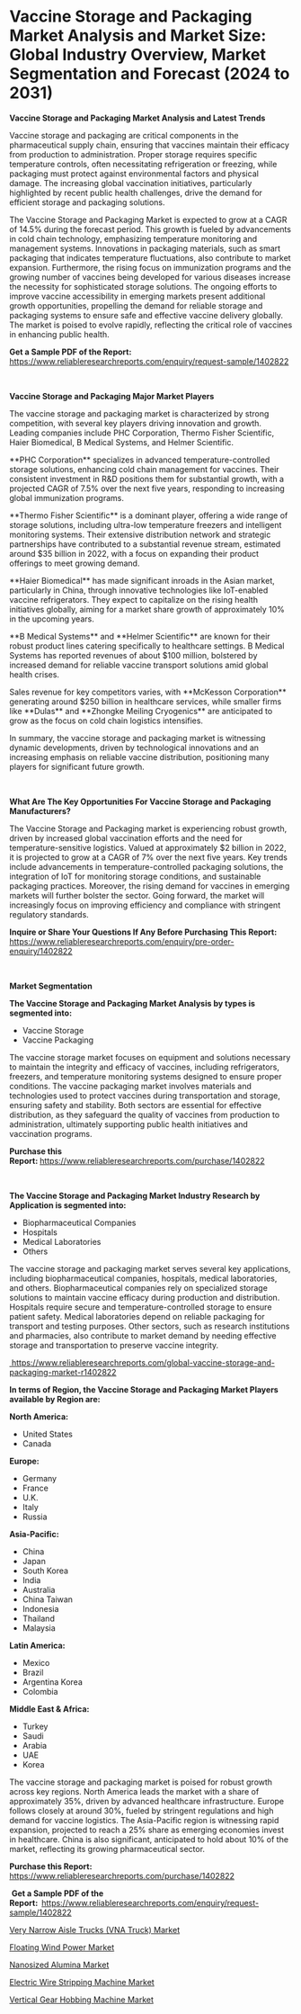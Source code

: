 <p><h1>Vaccine Storage and Packaging Market Analysis and Market Size: Global Industry Overview, Market Segmentation and Forecast (2024 to 2031)</h1></p><p><strong>Vaccine Storage and Packaging Market Analysis and Latest Trends</strong></p>
<p><p>Vaccine storage and packaging are critical components in the pharmaceutical supply chain, ensuring that vaccines maintain their efficacy from production to administration. Proper storage requires specific temperature controls, often necessitating refrigeration or freezing, while packaging must protect against environmental factors and physical damage. The increasing global vaccination initiatives, particularly highlighted by recent public health challenges, drive the demand for efficient storage and packaging solutions.</p><p>The Vaccine Storage and Packaging Market is expected to grow at a CAGR of 14.5% during the forecast period. This growth is fueled by advancements in cold chain technology, emphasizing temperature monitoring and management systems. Innovations in packaging materials, such as smart packaging that indicates temperature fluctuations, also contribute to market expansion. Furthermore, the rising focus on immunization programs and the growing number of vaccines being developed for various diseases increase the necessity for sophisticated storage solutions. The ongoing efforts to improve vaccine accessibility in emerging markets present additional growth opportunities, propelling the demand for reliable storage and packaging systems to ensure safe and effective vaccine delivery globally. The market is poised to evolve rapidly, reflecting the critical role of vaccines in enhancing public health.</p></p>
<p><strong>Get a Sample PDF of the Report:&nbsp;</strong> <a href="https://www.reliableresearchreports.com/enquiry/request-sample/1402822?utm_campaign=9&utm_medium=2&utm_source=Github&utm_content=ia&utm_term=23102024&utm_id=vaccine-storage-and-packaging">https://www.reliableresearchreports.com/enquiry/request-sample/1402822</a></p>
<p>&nbsp;</p>
<p><strong>Vaccine Storage and Packaging Major Market Players</strong></p>
<p><p>The vaccine storage and packaging market is characterized by strong competition, with several key players driving innovation and growth. Leading companies include PHC Corporation, Thermo Fisher Scientific, Haier Biomedical, B Medical Systems, and Helmer Scientific. </p><p>**PHC Corporation** specializes in advanced temperature-controlled storage solutions, enhancing cold chain management for vaccines. Their consistent investment in R&D positions them for substantial growth, with a projected CAGR of 7.5% over the next five years, responding to increasing global immunization programs.</p><p>**Thermo Fisher Scientific** is a dominant player, offering a wide range of storage solutions, including ultra-low temperature freezers and intelligent monitoring systems. Their extensive distribution network and strategic partnerships have contributed to a substantial revenue stream, estimated around $35 billion in 2022, with a focus on expanding their product offerings to meet growing demand.</p><p>**Haier Biomedical** has made significant inroads in the Asian market, particularly in China, through innovative technologies like IoT-enabled vaccine refrigerators. They expect to capitalize on the rising health initiatives globally, aiming for a market share growth of approximately 10% in the upcoming years.</p><p>**B Medical Systems** and **Helmer Scientific** are known for their robust product lines catering specifically to healthcare settings. B Medical Systems has reported revenues of about $100 million, bolstered by increased demand for reliable vaccine transport solutions amid global health crises.</p><p>Sales revenue for key competitors varies, with **McKesson Corporation** generating around $250 billion in healthcare services, while smaller firms like **Dulas** and **Zhongke Meiling Cryogenics** are anticipated to grow as the focus on cold chain logistics intensifies.</p><p>In summary, the vaccine storage and packaging market is witnessing dynamic developments, driven by technological innovations and an increasing emphasis on reliable vaccine distribution, positioning many players for significant future growth.</p></p>
<p>&nbsp;</p>
<p><strong>What Are The Key Opportunities For Vaccine Storage and Packaging Manufacturers?</strong></p>
<p><p>The Vaccine Storage and Packaging market is experiencing robust growth, driven by increased global vaccination efforts and the need for temperature-sensitive logistics. Valued at approximately $2 billion in 2022, it is projected to grow at a CAGR of 7% over the next five years. Key trends include advancements in temperature-controlled packaging solutions, the integration of IoT for monitoring storage conditions, and sustainable packaging practices. Moreover, the rising demand for vaccines in emerging markets will further bolster the sector. Going forward, the market will increasingly focus on improving efficiency and compliance with stringent regulatory standards.</p></p>
<p><strong>Inquire or Share Your Questions If Any Before Purchasing This Report:</strong> <a href="https://www.reliableresearchreports.com/enquiry/pre-order-enquiry/1402822?utm_campaign=9&utm_medium=2&utm_source=Github&utm_content=ia&utm_term=23102024&utm_id=vaccine-storage-and-packaging">https://www.reliableresearchreports.com/enquiry/pre-order-enquiry/1402822</a></p>
<p>&nbsp;</p>
<p><strong>Market Segmentation</strong></p>
<p><strong>The Vaccine Storage and Packaging Market Analysis by types is segmented into:</strong></p>
<p><ul><li>Vaccine Storage</li><li>Vaccine Packaging</li></ul></p>
<p><p>The vaccine storage market focuses on equipment and solutions necessary to maintain the integrity and efficacy of vaccines, including refrigerators, freezers, and temperature monitoring systems designed to ensure proper conditions. The vaccine packaging market involves materials and technologies used to protect vaccines during transportation and storage, ensuring safety and stability. Both sectors are essential for effective distribution, as they safeguard the quality of vaccines from production to administration, ultimately supporting public health initiatives and vaccination programs.</p></p>
<p><strong>Purchase this Report:&nbsp;</strong><a href="https://www.reliableresearchreports.com/purchase/1402822?utm_campaign=9&utm_medium=2&utm_source=Github&utm_content=ia&utm_term=23102024&utm_id=vaccine-storage-and-packaging">https://www.reliableresearchreports.com/purchase/1402822</a></p>
<p>&nbsp;</p>
<p><strong>The Vaccine Storage and Packaging Market Industry Research by Application is segmented into:</strong></p>
<p><ul><li>Biopharmaceutical Companies</li><li>Hospitals</li><li>Medical Laboratories</li><li>Others</li></ul></p>
<p><p>The vaccine storage and packaging market serves several key applications, including biopharmaceutical companies, hospitals, medical laboratories, and others. Biopharmaceutical companies rely on specialized storage solutions to maintain vaccine efficacy during production and distribution. Hospitals require secure and temperature-controlled storage to ensure patient safety. Medical laboratories depend on reliable packaging for transport and testing purposes. Other sectors, such as research institutions and pharmacies, also contribute to market demand by needing effective storage and transportation to preserve vaccine integrity.</p></p>
<p><a href="https://www.reliableresearchreports.com/global-vaccine-storage-and-packaging-market-r1402822?utm_campaign=9&utm_medium=2&utm_source=Github&utm_content=ia&utm_term=23102024&utm_id=vaccine-storage-and-packaging">&nbsp;https://www.reliableresearchreports.com/global-vaccine-storage-and-packaging-market-r1402822</a></p>
<p><strong>In terms of Region, the Vaccine Storage and Packaging Market Players available by Region are:</strong></p>
<p>
    <p> <strong> North America: </strong>
        <ul>
            <li>United States</li>
            <li>Canada</li>
        </ul>
        </p> 
    <p> <strong> Europe: </strong>
        <ul>
            <li>Germany</li>
            <li>France</li>
            <li>U.K.</li>
            <li>Italy</li>
            <li>Russia</li>
        </ul>
        </p> 
    <p> <strong> Asia-Pacific: </strong>
        <ul>
            <li>China</li>
            <li>Japan</li>
            <li>South Korea</li>
            <li>India</li>
            <li>Australia</li>
            <li>China Taiwan</li>
            <li>Indonesia</li>
            <li>Thailand</li>
            <li>Malaysia</li>
        </ul>
        </p> 
    <p> <strong> Latin America: </strong>
        <ul>
            <li>Mexico</li>
            <li>Brazil</li>
            <li>Argentina Korea</li>
            <li>Colombia</li>
        </ul>
        </p> 
    <p> <strong> Middle East & Africa: </strong>
        <ul>
            <li>Turkey</li>
            <li>Saudi</li>
            <li>Arabia</li>
            <li>UAE</li>
            <li>Korea</li>
        </ul>
    </p>
    </p>
<p><p>The vaccine storage and packaging market is poised for robust growth across key regions. North America leads the market with a share of approximately 35%, driven by advanced healthcare infrastructure. Europe follows closely at around 30%, fueled by stringent regulations and high demand for vaccine logistics. The Asia-Pacific region is witnessing rapid expansion, projected to reach a 25% share as emerging economies invest in healthcare. China is also significant, anticipated to hold about 10% of the market, reflecting its growing pharmaceutical sector.</p></p>
<p><strong>Purchase this Report: </strong><a href="https://www.reliableresearchreports.com/purchase/1402822?utm_campaign=9&utm_medium=2&utm_source=Github&utm_content=ia&utm_term=23102024&utm_id=vaccine-storage-and-packaging">https://www.reliableresearchreports.com/purchase/1402822</a></p>
<p>&nbsp;<strong>Get a Sample PDF of the Report:&nbsp;&nbsp;</strong><a href="https://www.reliableresearchreports.com/enquiry/request-sample/1402822?utm_campaign=9&utm_medium=2&utm_source=Github&utm_content=ia&utm_term=23102024&utm_id=vaccine-storage-and-packaging">https://www.reliableresearchreports.com/enquiry/request-sample/1402822</a></p>
<p><strong></strong></p>
<p><p><a href="https://www.linkedin.com/pulse/global-very-narrow-aisle-trucks-vna-truck-market-pulse-trends-nnere?utm_campaign=9&utm_medium=2&utm_source=Github&utm_content=ia&utm_term=23102024&utm_id=vaccine-storage-and-packaging">Very Narrow Aisle Trucks (VNA Truck) Market</a></p><p><a href="https://github.com/WashimHussain441/Market-Research-Report-List-1/blob/main/floating-wind-power-market.md?utm_campaign=9&utm_medium=2&utm_source=Github&utm_content=ia&utm_term=23102024&utm_id=vaccine-storage-and-packaging">Floating Wind Power Market</a></p><p><a href="https://github.com/Annahawkins697/Market-Research-Report-List-1/blob/main/nanosized-alumina-market.md?utm_campaign=9&utm_medium=2&utm_source=Github&utm_content=ia&utm_term=23102024&utm_id=vaccine-storage-and-packaging">Nanosized Alumina Market</a></p><p><a href="https://issuu.com/reportprime-2/docs/electric-wire-stripping-machine-mar_012f38f9c208f1?utm_campaign=9&utm_medium=2&utm_source=Github&utm_content=ia&utm_term=23102024&utm_id=vaccine-storage-and-packaging">Electric Wire Stripping Machine Market</a></p><p><a href="https://issuu.com/reportprime-2/docs/vertical-gear-hobbing-machine-marke_62335904d0c9c2?utm_campaign=9&utm_medium=2&utm_source=Github&utm_content=ia&utm_term=23102024&utm_id=vaccine-storage-and-packaging">Vertical Gear Hobbing Machine Market</a></p></p>